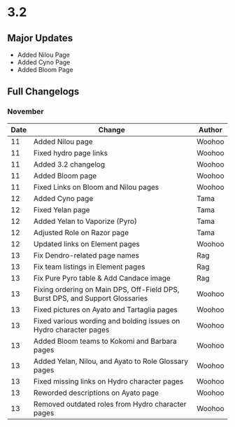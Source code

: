 # 3.2

## Major Updates

* Added Nilou Page
* Added Cyno Page
* Added Bloom Page

## Full Changelogs

### November

| Date | Change                                                                        | Author |
| ---- | ----------------------------------------------------------------------------- | ------ |
| 11   | Added Nilou page                                                              | Woohoo |
| 11   | Fixed hydro page links                                                        | Woohoo |
| 11   | Added 3.2 changelog                                                           | Woohoo |
| 11   | Added Bloom page                                                              | Woohoo |
| 11   | Fixed Links on Bloom and Nilou pages                                          | Woohoo |
| 12   | Added Cyno page                                                               | Tama   |
| 12   | Fixed Yelan page                                                              | Tama   |
| 12   | Added Yelan to Vaporize (Pyro)                                                | Tama   |
| 12   | Adjusted Role on Razor page                                                   | Tama   |
| 12   | Updated links on Element pages                                                | Woohoo |
| 13   | Fix Dendro-related page names                                                 | Rag    |
| 13   | Fix team listings in Element pages                                            | Rag    |
| 13   | Fix Pure Pyro table & Add Candace image                                       | Rag    |
| 13   | Fixing ordering on Main DPS, Off-Field DPS, Burst DPS, and Support Glossaries | Woohoo |
| 13   | Fixed pictures on Ayato and Tartaglia pages                                   | Woohoo |
| 13   | Fixed various wording and bolding issues on Hydro character pages             | Woohoo |
| 13   | Added Bloom teams to Kokomi and Barbara pages                                 | Woohoo |
| 13   | Added Yelan, Nilou, and Ayato to Role Glossary pages                          | Woohoo |
| 13   | Fixed missing links on Hydro character pages                                  | Woohoo |
| 13   | Reworded descriptions on Ayato page                                           | Woohoo |
| 13   | Removed outdated roles from Hydro character pages                             | Woohoo |
